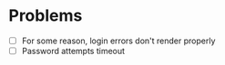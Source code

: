 # Problems

- [ ] For some reason, login errors don't render properly
- [ ] Password attempts timeout